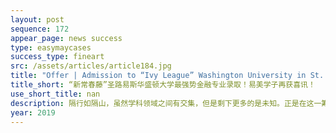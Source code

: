 ```yaml
---
layout: post
sequence: 172
appear_page: news success
type: easymaycases
success_type: fineart
src: /assets/articles/article184.jpg
title: "Offer | Admission to “Ivy League” Washington University in St. Louis Master of Finance program. Great news!"
title_short: “新常春藤”圣路易斯华盛顿大学最强势金融专业录取！易美学子再获喜讯！
use_short_title: nan
description: 隔行如隔山，虽然学科领域之间有交集，但是剩下更多的是未知。正是在这一筹莫展之际，易美团队帮助S同学找到了前圣路易斯华盛顿大学法学院副院长，前范德堡大学招生办主任斯皮维先生。在了解了S同学的情况后，斯皮维先生分析到，以目前S同学的学术背景和申请时间来看，收益最大的方法就是直接参与到实践工作当中，在实战中直接获取知识与工作的技巧。一方面可以补充，完善知识体系。另一方面则可以提升软性背景，可谓是一箭双雕。
year: 2019
---
```


